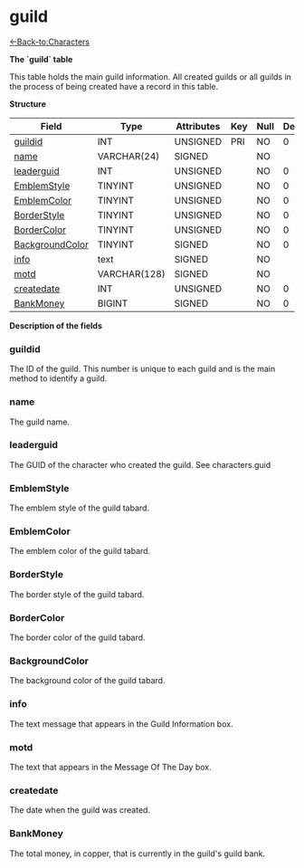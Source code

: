 # guild

[<-Back-to:Characters](database-characters.md)

**The \`guild\` table**

This table holds the main guild information. All created guilds or all guilds in the process of being created have a record in this table.

**Structure**

| Field                | Type         | Attributes | Key | Null | Default | Extra  | Comment |
|----------------------|--------------|------------|-----|------|---------|--------|---------|
| [guildid][1]         | INT      | UNSIGNED   | PRI | NO   | 0       | Unique |         |
| [name][2]            | VARCHAR(24)  | SIGNED     |     | NO   |         |        |         |
| [leaderguid][3]      | INT      | UNSIGNED   |     | NO   | 0       |        |         |
| [EmblemStyle][4]     | TINYINT   | UNSIGNED   |     | NO   | 0       |        |         |
| [EmblemColor][5]     | TINYINT   | UNSIGNED   |     | NO   | 0       |        |         |
| [BorderStyle][6]     | TINYINT   | UNSIGNED   |     | NO   | 0       |        |         |
| [BorderColor][7]     | TINYINT   | UNSIGNED   |     | NO   | 0       |        |         |
| [BackgroundColor][8] | TINYINT   | SIGNED     |     | NO   | 0       |        |         |
| [info][9]            | text         | SIGNED     |     | NO   |         |        |         |
| [motd][10]           | VARCHAR(128) | SIGNED     |     | NO   |         |        |         |
| [createdate][11]     | INT      | UNSIGNED   |     | NO   | 0       |        |         |
| [BankMoney][12]      | BIGINT   | SIGNED     |     | NO   | 0       |        |         |

[1]: #guildid
[2]: #name
[3]: #leaderguid
[4]: #emblemstyle
[5]: #emblemcolor
[6]: #borderstyle
[7]: #bordercolor
[8]: #backgroundcolor
[9]: #info
[10]: #motd
[11]: #createdate
[12]: #bankmoney

**Description of the fields**

### guildid

The ID of the guild. This number is unique to each guild and is the main method to identify a guild.

### name

The guild name.

### leaderguid

The GUID of the character who created the guild. See characters.guid

### EmblemStyle

The emblem style of the guild tabard.

### EmblemColor

The emblem color of the guild tabard.

### BorderStyle

The border style of the guild tabard.

### BorderColor

The border color of the guild tabard.

### BackgroundColor

The background color of the guild tabard.

### info

The text message that appears in the Guild Information box.

### motd

The text that appears in the Message Of The Day box.

### createdate

The date when the guild was created.

### BankMoney

The total money, in copper, that is currently in the guild's guild bank.

